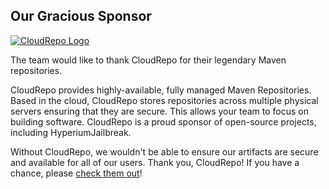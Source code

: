 ## Our Gracious Sponsor

[![CloudRepo Logo](https://www.cloudrepo.io/assets/img/logo/landscape/CloudRepo-Landscape-Brand-Blue.png)](https://cloudrepo.io)

The team would like to thank CloudRepo for their legendary Maven repositories.

CloudRepo provides highly-available, fully managed Maven Repositories. Based in the cloud, CloudRepo stores repositories across multiple physical servers ensuring that they are secure. This allows your team to focus on building software.
CloudRepo is a proud sponsor of open-source projects, including HyperiumJailbreak.

Without CloudRepo, we wouldn't be able to ensure our artifacts are secure and available for all of our users.
Thank you, CloudRepo!
If you have a chance, please [check them out](https://cloudrepo.io)!
